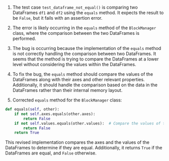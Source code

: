 1. The test case `test_dataframe_not_equal()` is comparing two DataFrames `df1` and `df2` using the `equals` method. It expects the result to be `False`, but it fails with an assertion error.

2. The error is likely occurring in the `equals` method of the `BlockManager` class, where the comparison between the two DataFrames is performed.

3. The bug is occurring because the implementation of the `equals` method is not correctly handling the comparison between two DataFrames. It seems that the method is trying to compare the DataFrames at a lower level without considering the values within the DataFrames.

4. To fix the bug, the `equals` method should compare the values of the DataFrames along with their axes and other relevant properties. Additionally, it should handle the comparison based on the data in the DataFrames rather than their internal memory layout.

5. Corrected `equals` method for the `BlockManager` class:

```python
def equals(self, other):
    if not self.axes.equals(other.axes):
        return False
    if not self.values.equals(other.values):  # Compare the values of the DataFrames
        return False
    return True
```

This revised implementation compares the axes and the values of the DataFrames to determine if they are equal. Additionally, it returns `True` if the DataFrames are equal, and `False` otherwise.